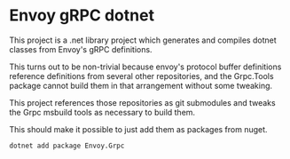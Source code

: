 # Envoy gRPC dotnet
This project is a .net library project which generates and compiles dotnet classes from Envoy's gRPC definitions.

This turns out to be non-trivial because envoy's protocol buffer definitions reference definitions from several other repositories, and the Grpc.Tools package cannot build them in that arrangement without some tweaking.

This project references those repositories as git submodules and tweaks the Grpc msbuild tools as necessary to build them.

This should make it possible to just add them as packages from nuget.

```
dotnet add package Envoy.Grpc
```